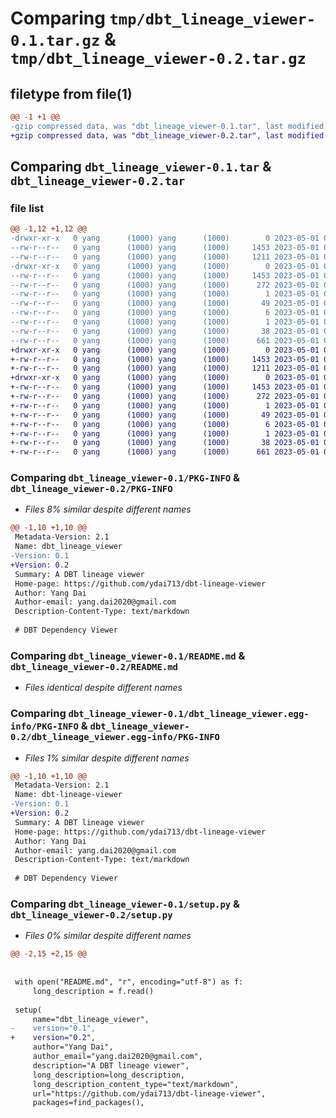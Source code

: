 # Comparing `tmp/dbt_lineage_viewer-0.1.tar.gz` & `tmp/dbt_lineage_viewer-0.2.tar.gz`

## filetype from file(1)

```diff
@@ -1 +1 @@
-gzip compressed data, was "dbt_lineage_viewer-0.1.tar", last modified: Mon May  1 09:07:45 2023, max compression
+gzip compressed data, was "dbt_lineage_viewer-0.2.tar", last modified: Mon May  1 09:13:59 2023, max compression
```

## Comparing `dbt_lineage_viewer-0.1.tar` & `dbt_lineage_viewer-0.2.tar`

### file list

```diff
@@ -1,12 +1,12 @@
-drwxr-xr-x   0 yang      (1000) yang      (1000)        0 2023-05-01 09:07:45.230232 dbt_lineage_viewer-0.1/
--rw-r--r--   0 yang      (1000) yang      (1000)     1453 2023-05-01 09:07:45.230232 dbt_lineage_viewer-0.1/PKG-INFO
--rw-r--r--   0 yang      (1000) yang      (1000)     1211 2023-05-01 08:59:16.000000 dbt_lineage_viewer-0.1/README.md
-drwxr-xr-x   0 yang      (1000) yang      (1000)        0 2023-05-01 09:07:45.230232 dbt_lineage_viewer-0.1/dbt_lineage_viewer.egg-info/
--rw-r--r--   0 yang      (1000) yang      (1000)     1453 2023-05-01 09:07:45.000000 dbt_lineage_viewer-0.1/dbt_lineage_viewer.egg-info/PKG-INFO
--rw-r--r--   0 yang      (1000) yang      (1000)      272 2023-05-01 09:07:45.000000 dbt_lineage_viewer-0.1/dbt_lineage_viewer.egg-info/SOURCES.txt
--rw-r--r--   0 yang      (1000) yang      (1000)        1 2023-05-01 09:07:45.000000 dbt_lineage_viewer-0.1/dbt_lineage_viewer.egg-info/dependency_links.txt
--rw-r--r--   0 yang      (1000) yang      (1000)       49 2023-05-01 09:07:45.000000 dbt_lineage_viewer-0.1/dbt_lineage_viewer.egg-info/entry_points.txt
--rw-r--r--   0 yang      (1000) yang      (1000)        6 2023-05-01 09:07:45.000000 dbt_lineage_viewer-0.1/dbt_lineage_viewer.egg-info/requires.txt
--rw-r--r--   0 yang      (1000) yang      (1000)        1 2023-05-01 09:07:45.000000 dbt_lineage_viewer-0.1/dbt_lineage_viewer.egg-info/top_level.txt
--rw-r--r--   0 yang      (1000) yang      (1000)       38 2023-05-01 09:07:45.230232 dbt_lineage_viewer-0.1/setup.cfg
--rw-r--r--   0 yang      (1000) yang      (1000)      661 2023-05-01 09:07:37.000000 dbt_lineage_viewer-0.1/setup.py
+drwxr-xr-x   0 yang      (1000) yang      (1000)        0 2023-05-01 09:13:59.676679 dbt_lineage_viewer-0.2/
+-rw-r--r--   0 yang      (1000) yang      (1000)     1453 2023-05-01 09:13:59.676679 dbt_lineage_viewer-0.2/PKG-INFO
+-rw-r--r--   0 yang      (1000) yang      (1000)     1211 2023-05-01 08:59:16.000000 dbt_lineage_viewer-0.2/README.md
+drwxr-xr-x   0 yang      (1000) yang      (1000)        0 2023-05-01 09:13:59.676679 dbt_lineage_viewer-0.2/dbt_lineage_viewer.egg-info/
+-rw-r--r--   0 yang      (1000) yang      (1000)     1453 2023-05-01 09:13:59.000000 dbt_lineage_viewer-0.2/dbt_lineage_viewer.egg-info/PKG-INFO
+-rw-r--r--   0 yang      (1000) yang      (1000)      272 2023-05-01 09:13:59.000000 dbt_lineage_viewer-0.2/dbt_lineage_viewer.egg-info/SOURCES.txt
+-rw-r--r--   0 yang      (1000) yang      (1000)        1 2023-05-01 09:13:59.000000 dbt_lineage_viewer-0.2/dbt_lineage_viewer.egg-info/dependency_links.txt
+-rw-r--r--   0 yang      (1000) yang      (1000)       49 2023-05-01 09:13:59.000000 dbt_lineage_viewer-0.2/dbt_lineage_viewer.egg-info/entry_points.txt
+-rw-r--r--   0 yang      (1000) yang      (1000)        6 2023-05-01 09:13:59.000000 dbt_lineage_viewer-0.2/dbt_lineage_viewer.egg-info/requires.txt
+-rw-r--r--   0 yang      (1000) yang      (1000)        1 2023-05-01 09:13:59.000000 dbt_lineage_viewer-0.2/dbt_lineage_viewer.egg-info/top_level.txt
+-rw-r--r--   0 yang      (1000) yang      (1000)       38 2023-05-01 09:13:59.676679 dbt_lineage_viewer-0.2/setup.cfg
+-rw-r--r--   0 yang      (1000) yang      (1000)      661 2023-05-01 09:12:07.000000 dbt_lineage_viewer-0.2/setup.py
```

### Comparing `dbt_lineage_viewer-0.1/PKG-INFO` & `dbt_lineage_viewer-0.2/PKG-INFO`

 * *Files 8% similar despite different names*

```diff
@@ -1,10 +1,10 @@
 Metadata-Version: 2.1
 Name: dbt_lineage_viewer
-Version: 0.1
+Version: 0.2
 Summary: A DBT lineage viewer
 Home-page: https://github.com/ydai713/dbt-lineage-viewer
 Author: Yang Dai
 Author-email: yang.dai2020@gmail.com
 Description-Content-Type: text/markdown
 
 # DBT Dependency Viewer
```

### Comparing `dbt_lineage_viewer-0.1/README.md` & `dbt_lineage_viewer-0.2/README.md`

 * *Files identical despite different names*

### Comparing `dbt_lineage_viewer-0.1/dbt_lineage_viewer.egg-info/PKG-INFO` & `dbt_lineage_viewer-0.2/dbt_lineage_viewer.egg-info/PKG-INFO`

 * *Files 1% similar despite different names*

```diff
@@ -1,10 +1,10 @@
 Metadata-Version: 2.1
 Name: dbt-lineage-viewer
-Version: 0.1
+Version: 0.2
 Summary: A DBT lineage viewer
 Home-page: https://github.com/ydai713/dbt-lineage-viewer
 Author: Yang Dai
 Author-email: yang.dai2020@gmail.com
 Description-Content-Type: text/markdown
 
 # DBT Dependency Viewer
```

### Comparing `dbt_lineage_viewer-0.1/setup.py` & `dbt_lineage_viewer-0.2/setup.py`

 * *Files 0% similar despite different names*

```diff
@@ -2,15 +2,15 @@
 
 
 with open("README.md", "r", encoding="utf-8") as f:
     long_description = f.read()
 
 setup(
     name="dbt_lineage_viewer",
-    version="0.1",
+    version="0.2",
     author="Yang Dai",
     author_email="yang.dai2020@gmail.com",
     description="A DBT lineage viewer",
     long_description=long_description,
     long_description_content_type="text/markdown",
     url="https://github.com/ydai713/dbt-lineage-viewer",
     packages=find_packages(),
```

